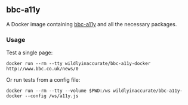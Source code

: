 ## bbc-a11y

A Docker image containing [bbc-a11y](https://github.com/bbc/bbc-a11y) and all the necessary packages.

### Usage

Test a single page:

```
docker run --rm --tty wildlyinaccurate/bbc-a11y-docker http://www.bbc.co.uk/news/0
```

Or run tests from a config file:

```
docker run --rm --tty --volume $PWD:/ws wildlyinaccurate/bbc-a11y-docker --config /ws/a11y.js
```
